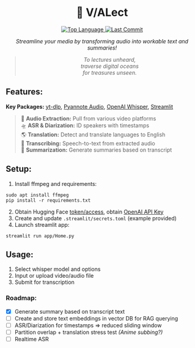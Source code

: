<h1 align="center">👾 V/ALect</h1>

<div align="center">
    <a href="https://github.com/imgta/vialect/search?l=python" target="_blank">
        <img src="https://img.shields.io/github/languages/top/imgta/vialect" alt="Top Language"/>
    </a>
        <a href="https://github.com/imgta/vialect/commits/main" target="_blank">
        <img src="https://img.shields.io/github/last-commit/imgta/vialect" alt="Last Commit"/>
    </a>
</div>

<p align="center"><em>Streamline your media by transforming audio into workable text and summaries!</em></p>

><div align="center"><em>To lectures unheard,<br>traverse digital oceans<br>for treasures unseen.</em></div>


## Features:
**Key Packages:**  [yt-dlp](https://github.com/yt-dlp/yt-dlp), [Pyannote Audio](https://github.com/pyannote/pyannote-audio), [OpenAI Whisper](https://github.com/openai/whisper), [Streamlit](https://github.com/streamlit/streamlit)

>📡 **Audio Extraction:** Pull from various video platforms  
🛸 **ASR & Diarization:** ID speakers with timestamps  
🌎 **Translation:** Detect and translate languages to English  
🤖 **Transcribing:** Speech-to-text from extracted audio  
💬 **Summarization:** Generate summaries based on transcript  

## Setup:
1. Install ffmpeg and requirements:
```console
sudo apt install ffmpeg
pip install -r requirements.txt
```
2. Obtain Hugging Face [token/access](https://huggingface.co/pyannote/speaker-diarization-3.1), obtain [OpenAI API Key](https://platform.openai.com/api-keys)
3. Create and update `.streamlit/secrets.toml` (example provided)
4. Launch streamlit app:
```console
streamlit run app/Home.py
```

## Usage:
1. Select whisper model and options
2. Input or upload video/audio file
3. Submit for transcription

### Roadmap:
- [x] Generate summary based on transcript text
- [ ] Create and store text embeddings in vector DB for RAG querying
- [ ] ASR/Diarization for timestamps => reduced sliding window
- [ ] Partition overlap + translation stress test _(Anime subbing?)_
- [ ] Realtime ASR
